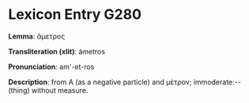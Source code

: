 # Lexicon Entry G280

**Lemma**: ἄμετρος

**Transliteration (xlit)**: ámetros

**Pronunciation**: am'-et-ros

**Description**:
from Α (as a negative particle) and μέτρον; immoderate:--(thing) without measure.
